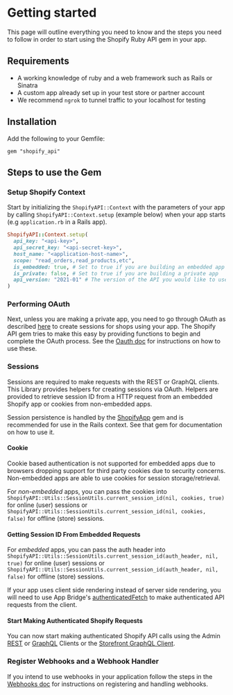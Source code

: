 # Getting started

This page will outline everything you need to know and the steps you need to follow in order to start using the Shopify Ruby API gem in your app.

## Requirements

- A working knowledge of ruby and a web framework such as Rails or Sinatra
- A custom app already set up in your test store or partner account
- We recommend `ngrok` to tunnel traffic to your localhost for testing

## Installation

Add the following to your Gemfile:

`gem "shopify_api"`

## Steps to use the Gem

### Setup Shopify Context

Start by initializing the `ShopifyAPI::Context` with the parameters of your app by calling `ShopifyAPI::Context.setup` (example below) when your app starts (e.g `application.rb` in a Rails app).

```ruby
ShopifyAPI::Context.setup(
  api_key: "<api-key>",
  api_secret_key: "<api-secret-key>",
  host_name: "<application-host-name>",
  scope: "read_orders,read_products,etc",
  is_embedded: true, # Set to true if you are building an embedded app
  is_private: false, # Set to true if you are building a private app
  api_version: "2021-01" # The version of the API you would like to use
)
```

### Performing OAuth

Next, unless you are making a private app, you need to go through OAuth as described [here](https://shopify.dev/docs/apps/auth/oauth) to create sessions for shops using your app.
The Shopify API gem tries to make this easy by providing functions to begin and complete the OAuth process. See the [Oauth doc](usage/oauth.md) for instructions on how to use these.

### Sessions

Sessions are required to make requests with the REST or GraphQL clients. This Library provides helpers for creating sessions via OAuth. Helpers are provided to retrieve session ID from a HTTP request from an embedded Shopify app or cookies from non-embedded apps.

Session persistence is handled by the [ShopifyApp](https://github.com/Shopify/shopify_app) gem and is recommended for use in the Rails context. See that gem for documentation on how to use it.

#### Cookie
Cookie based authentication is not supported for embedded apps due to browsers dropping support for third party cookies due to security concerns. Non-embedded apps are able to use cookies for session storage/retrieval.

For *non-embedded* apps, you can pass the cookies into `ShopifyAPI::Utils::SessionUtils.current_session_id(nil, cookies, true)` for online (user) sessions or `ShopifyAPI::Utils::SessionUtils.current_session_id(nil, cookies, false)` for offline (store) sessions.

#### Getting Session ID From Embedded Requests
For *embedded* apps, you can pass the auth header into `ShopifyAPI::Utils::SessionUtils.current_session_id(auth_header, nil, true)` for online (user) sessions or `ShopifyAPI::Utils::SessionUtils.current_session_id(auth_header, nil, false)` for offline (store) sessions.

If your app uses client side rendering instead of server side rendering, you will need to use App Bridge's [authenticatedFetch](https://shopify.dev/docs/apps/auth/oauth/session-tokens/getting-started) to make authenticated API requests from the client.

#### Start Making Authenticated Shopify Requests

You can now start making authenticated Shopify API calls using the Admin [REST](usage/rest.md) or [GraphQL](usage/graphql.md) Clients or the [Storefront GraphQL Client](usage/graphql_storefront.md).

### Register Webhooks and a Webhook Handler

If you intend to use webhooks in your application follow the steps in the [Webhooks doc](usage/webhooks.md) for instructions on registering and handling webhooks.

